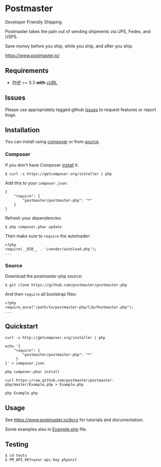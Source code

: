 # Postmaster

Developer Friendly Shipping

Postmaster takes the pain out of sending shipments via UPS, Fedex, and USPS.

Save money before you ship, while you ship, and after you ship.

https://www.postmaster.io/

## Requirements

- [PHP](http://www.php.net) >= 5.3 **with** [cURL](http://www.php.net/manual/en/curl.installation.php)
    
## Issues

Please use appropriately tagged github [issues](https://github.com/postmaster/postmaster-api/issues) to request features or report bugs.

## Installation

You can install using [composer](#composer) or from [source](#source). 

### Composer

If you don't have Composer [install](http://getcomposer.org/doc/00-intro.md#installation) it:

    $ curl -s https://getcomposer.org/installer | php

Add this to your `composer.json`: 

    {
        "require": {
            "postmaster/postmaster-php": "*"
        }
    }
    
Refresh your dependencies:

    $ php composer.phar update
    

Then make sure to `require` the autoloader:
    
    <?php
    require(__DIR__ . '/vendor/autoload.php');
    ...

### Source

Download the postmaster-php source:

    $ git clone https://github.com/postmaster/postmaster-php

And then `require` all bootstrap files:

    <?php
    require_once("/path/to/postmaster-php/lib/Postmaster.php");
    ...

## Quickstart

    curl -s http://getcomposer.org/installer | php

    echo '{
        "require": {
            "postmaster/postmaster-php": "*"
         }
    }' > composer.json

    php composer.phar install

    curl https://raw.github.com/postmaster/postmaster-php/master/Example.php > Example.php

    php Example.php
 
## Usage

See https://www.postmaster.io/docs for tutorials and documentation.

Some examples also in [Example.php](Example.php) file.

## Testing
    
    $ cd tests
    $ PM_API_KEY=your-api-key phpunit
    

